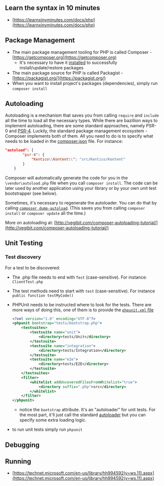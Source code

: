 ## Learn the syntax in 10 minutes

* [https://learnxinyminutes.com/docs/php](https://learnxinyminutes.com/docs/php)

## Package Management

* The main package management tooling for PHP is called Composer - [https://getcomposer.org](https://getcomposer.org)
  * It's necessary to have it [installed](https://github.com/Kentico/kentico-delivery-sdk-php/wiki/Developing-PHP-in-Visual-Studio-Code-for-Dummies) to successfully install/update/restore packages
* The main package source for PHP is called Packagist - [https://packagist.org/](https://packagist.org/)
* When you want to install project's packages (dependencies), simply run `composer install`

## Autoloading

Autoloading is a mechanism that saves you from calling `require` and `include` all the time to load all the necessary types. While there are bazillion ways to implement autoloading, there are some standard approaches, namely PSR-0 and [PSR-4](http://www.php-fig.org/psr/psr-4/). Luckily, the standard package management ecosystem - Composer implements both of them.
All you need to do is to specify what needs to be loaded in the [composer.json](https://github.com/Kentico/kontent-delivery-sdk-php/blob/master/composer.json) file. For instance:

```json
"autoload": {
        "psr-4": {
            "Kentico\\Kontent\\": "src/Kentico/Kontent"
        }
    }
```

Composer will automatically generate the code for you in the `\vendor\autoload.php` file when you call `composer install`. The code can be later used by another application using your library or by your own unit test bootstrapper (see below).

Sometimes, it's necessary to regenerate the autoloader. You can do that by calling [`composer dump-autoload`](https://getcomposer.org/doc/03-cli.md#dump-autoload). (This saves you from calling `composer install` or `composer update` all the time.)

More on autoloading at: [http://vegibit.com/composer-autoloading-tutorial/](http://vegibit.com/composer-autoloading-tutorial/)

## Unit Testing

### Test discovery

For a test to be discovered:

* The .php file needs to end with `Test` (case-sensitive). For instance: `ClientTest.php`
* The test methods need to start with `test` (case-sensitive). For instance `public function testMyCode()`
* PHPUnit needs to be instructed where to look for the tests. There are more ways of doing this, one of them is to provide the [`phpunit.xml` file](https://github.com/Kentico/kontent-delivery-sdk-php/blob/master/phpunit.xml)

    ```xml
    <?xml version="1.0" encoding="UTF-8"?>
    <phpunit bootstrap="tests/bootstrap.php">
        <testsuites>
            <testsuite name="unit">
                <directory>tests/Unit</directory>
            </testsuite>
            <testsuite name="integration">
                <directory>tests/Integration</directory>
            </testsuite>
            <testsuite name="e2e">
                <directory>tests/E2E</directory>
            </testsuite>
        </testsuites>
        <filter>
            <whitelist addUncoveredFilesFromWhitelist="true">
                <directory suffix=".php">src</directory>
            </whitelist>
        </filter>
    </phpunit>
    ```

  * notice the `bootstrap` attribute. It's an "autoloader" for unit tests. For the most part, it'll just call the standard [autoloader](https://github.com/Kentico/kontent-delivery-sdk-php/blob/master/tests/bootstrap.php) but you can specify some extra loading logic.
* to run unit tests simply run `phpunit`

## Debugging

## Running

* [https://technet.microsoft.com/en-us/library/hh994592(v=ws.11).aspx](https://technet.microsoft.com/en-us/library/hh994592(v=ws.11).aspx)
